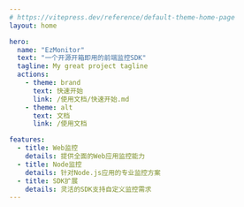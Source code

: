 ```yaml
---
# https://vitepress.dev/reference/default-theme-home-page
layout: home

hero:
  name: "EzMonitor"
  text: "一个开源开箱即用的前端监控SDK"
  tagline: My great project tagline
  actions:
    - theme: brand
      text: 快速开始
      link: /使用文档/快速开始.md
    - theme: alt
      text: 文档
      link: /使用文档

features:
  - title: Web监控
    details: 提供全面的Web应用监控能力
  - title: Node监控
    details: 针对Node.js应用的专业监控方案
  - title: SDK扩展
    details: 灵活的SDK支持自定义监控需求
---
```



